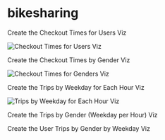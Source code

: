 # bikesharing

Create the Checkout Times for Users Viz

![Checkout Times for Users Viz](https://user-images.githubusercontent.com/103234661/193243619-18d00e57-36e0-4513-a3d2-a9124cde9713.png)


Create the Checkout Times by Gender Viz

![Checkout Times for Genders Viz](https://user-images.githubusercontent.com/103234661/193246370-92de1116-d4dc-4d22-a851-232156cb441d.png)


Create the Trips by Weekday for Each Hour Viz

![Trips by Weekday for Each Hour Viz](https://user-images.githubusercontent.com/103234661/193250435-409faca8-346e-4bdc-a054-72149c37e073.png)


Create the Trips by Gender (Weekday per Hour) Viz

Create the User Trips by Gender by Weekday Viz
